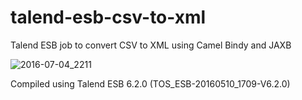 # talend-esb-csv-to-xml
Talend ESB job to convert CSV to XML using Camel Bindy and JAXB

![2016-07-04_2211](https://cloud.githubusercontent.com/assets/8916453/16569249/6622fe2e-4234-11e6-9099-546de4b6d83e.png)

Compiled using Talend ESB 6.2.0 (TOS_ESB-20160510_1709-V6.2.0)
